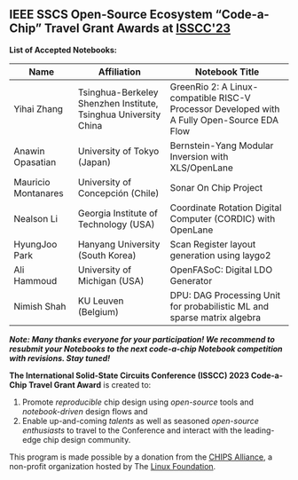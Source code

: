 ## IEEE SSCS Open-Source Ecosystem “Code-a-Chip” Travel Grant Awards at [ISSCC'23](https://www.isscc.org/information-for-students)

**List of Accepted Notebooks:**

| Name        | Affiliation                                                     | Notebook Title                                                          |  
| ----------- | --------------------------------------------------------------- | ----------------------------------------------------------------------- |
| Yihai Zhang |	Tsinghua-Berkeley Shenzhen Institute, Tsinghua University	China | GreenRio 2: A Linux-compatible RISC-V Processor Developed with A Fully Open-Source EDA Flow	|
| Anawin Opasatian |	University of Tokyo	(Japan)	| Bernstein-Yang Modular Inversion with XLS/OpenLane	|
| Mauricio Montanares |	University of Concepción	(Chile) | Sonar On Chip Project |
| Nealson Li |	Georgia Institute of Technology	(USA)	|	Coordinate Rotation Digital Computer (CORDIC) with OpenLane |
| HyungJoo Park |	Hanyang University	(South Korea)	| Scan Register layout generation using laygo2	|
| Ali Hammoud |	University of Michigan	(USA) |	OpenFASoC: Digital LDO Generator	|
| Nimish Shah |	KU Leuven (Belgium)	|	DPU: DAG Processing Unit for probabilistic ML and sparse matrix algebra	|

***Note: Many thanks everyone for your participation! We recommend to resubmit your Notebooks to the next code-a-chip Notebook competition with revisions. Stay tuned!***

**The International Solid-State Circuits Conference (ISSCC) 2023 Code-a-Chip Travel Grant Award** is created to:
 1. Promote *reproducible* chip design using *open-source* tools and *notebook-driven* design flows and 
 2. Enable up-and-coming *talents* as well as seasoned *open-source enthusiasts* to travel to the Conference and interact with the leading-edge chip design community. 

This program is made possible by a donation from the [CHIPS Alliance](https://chipsalliance.org/), a non-profit organization hosted by The [Linux Foundation](https://linuxfoundation.org/).  

